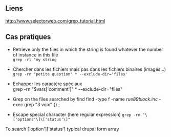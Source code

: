 ## Liens 

http://www.selectorweb.com/grep_tutorial.html
## Cas pratiques

* Retrieve only the files in which the string is found whatever the number of instance in this file   
```grep -rl "my string```

* Chercher dans les fichiers mais pas dans les fichiers binaires (images...)   
```grep -rn "petite question" * --exclude-dir='files' ```

* Echapper les caractère spéciaux    
grep -rn "\$vars\['comment']" * --exclude-dir="files"

* Grep on the files searched by find 
find -type f -name *rue89block.inc* -exec grep "3 voix" {} \; 

* Escape special character (here regular expression)
```grep -rn "\['options'\]\['status'\]"```

To search ['option']['status'] typical drupal form array   